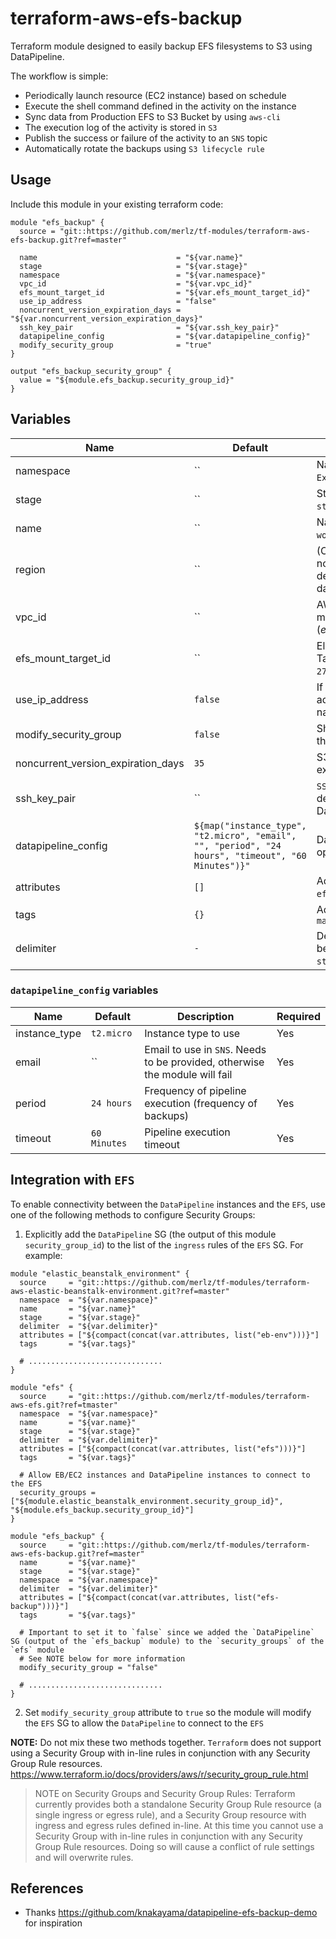 # terraform-aws-efs-backup

Terraform module designed to easily backup EFS filesystems to S3 using DataPipeline.

The workflow is simple:

* Periodically launch resource (EC2 instance) based on schedule
* Execute the shell command defined in the activity on the instance
* Sync data from Production EFS to S3 Bucket by using `aws-cli`
* The execution log of the activity is stored in `S3`
* Publish the success or failure of the activity to an `SNS` topic
* Automatically rotate the backups using `S3 lifecycle rule`


## Usage

Include this module in your existing terraform code:

```hcl
module "efs_backup" {
  source = "git::https://github.com/merlz/tf-modules/terraform-aws-efs-backup.git?ref=master"

  name                               = "${var.name}"
  stage                              = "${var.stage}"
  namespace                          = "${var.namespace}"
  vpc_id                             = "${var.vpc_id}"
  efs_mount_target_id                = "${var.efs_mount_target_id}"
  use_ip_address                     = "false"
  noncurrent_version_expiration_days = "${var.noncurrent_version_expiration_days}"
  ssh_key_pair                       = "${var.ssh_key_pair}"
  datapipeline_config                = "${var.datapipeline_config}"
  modify_security_group              = "true"
}

output "efs_backup_security_group" {
  value = "${module.efs_backup.security_group_id}"
}
```


## Variables

|  Name  |  Default  |  Description  |  Required  |
|--------|-----------|---------------|------------|
| namespace | `` | Namespace (e.g. `Ex` or `Example`) | Yes |
| stage | `` | Stage (e.g. `prod`, `dev`, `staging`) | Yes |
| name | `` | Name  (e.g. `app` or `wordpress`) | Yes |
| region | `` | (Optional) AWS Region. If not specified, will be derived from 'aws_region' data source | No |
| vpc_id | `` | AWS VPC ID where module should operate (_e.g._ `vpc-a22222ee`) | Yes |
| efs_mount_target_id | `` | Elastic File System Mount Target ID (_e.g._ `fsmt-279bfc62`) | Yes |
| use_ip_address | `false` | If set to `true`, will use IP address instead of DNS name to connect to the `EFS` | Yes |
| modify_security_group | `false` | Should the module modify the `EFS` security group | No |
| noncurrent_version_expiration_days | `35` | S3 object versions expiration period (days) | Yes |
| ssh_key_pair | `` | `SSH` key that will be deployed on DataPipeline's instance | No |
| datapipeline_config | `${map("instance_type", "t2.micro", "email", "", "period", "24 hours", "timeout", "60 Minutes")}"` | DataPipeline configuration options | Yes |
| attributes | `[]` | Additional attributes (_e.g._ `efs-backup`) | No |
| tags | `{}` | Additional tags (e.g. `map("BusinessUnit","XYZ")` | No |
| delimiter | `-` | Delimiter to be used between `name`, `namespace`, `stage` and `attributes` | No |


### `datapipeline_config` variables

|  Name  |  Default  |  Description  |  Required  |
|--------|-----------|---------------|------------|
| instance_type | `t2.micro` | Instance type to use | Yes |
| email | `` | Email to use in `SNS`. Needs to be provided, otherwise the module will fail | Yes |
| period | `24 hours` | Frequency of pipeline execution (frequency of backups) | Yes |
| timeout | `60 Minutes` | Pipeline execution timeout | Yes |



## Integration with `EFS`

To enable connectivity between the `DataPipeline` instances and the `EFS`, use one of the following methods to configure Security Groups:

1. Explicitly add the `DataPipeline` SG (the output of this module `security_group_id`) to the list of the `ingress` rules of the `EFS` SG. For example:

```hcl
module "elastic_beanstalk_environment" {
  source     = "git::https://github.com/merlz/tf-modules/terraform-aws-elastic-beanstalk-environment.git?ref=master"
  namespace  = "${var.namespace}"
  name       = "${var.name}"
  stage      = "${var.stage}"
  delimiter  = "${var.delimiter}"
  attributes = ["${compact(concat(var.attributes, list("eb-env")))}"]
  tags       = "${var.tags}"

  # ..............................
}

module "efs" {
  source     = "git::https://github.com/merlz/tf-modules/terraform-aws-efs.git?ref=tmaster"
  namespace  = "${var.namespace}"
  name       = "${var.name}"
  stage      = "${var.stage}"
  delimiter  = "${var.delimiter}"
  attributes = ["${compact(concat(var.attributes, list("efs")))}"]
  tags       = "${var.tags}"

  # Allow EB/EC2 instances and DataPipeline instances to connect to the EFS
  security_groups = ["${module.elastic_beanstalk_environment.security_group_id}", "${module.efs_backup.security_group_id}"]
}

module "efs_backup" {
  source     = "git::https://github.com/merlz/tf-modules/terraform-aws-efs-backup.git?ref=master"
  name       = "${var.name}"
  stage      = "${var.stage}"
  namespace  = "${var.namespace}"
  delimiter  = "${var.delimiter}"
  attributes = ["${compact(concat(var.attributes, list("efs-backup")))}"]
  tags       = "${var.tags}"
  
  # Important to set it to `false` since we added the `DataPipeline` SG (output of the `efs_backup` module) to the `security_groups` of the `efs` module
  # See NOTE below for more information
  modify_security_group = "false"

  # ..............................
}
```

2. Set `modify_security_group` attribute to `true` so the module will modify the `EFS` SG to allow the `DataPipeline` to connect to the `EFS`

**NOTE:** Do not mix these two methods together. 
`Terraform` does not support using a Security Group with in-line rules in conjunction with any Security Group Rule resources.
https://www.terraform.io/docs/providers/aws/r/security_group_rule.html
> NOTE on Security Groups and Security Group Rules: Terraform currently provides both a standalone Security Group Rule resource 
(a single ingress or egress rule), and a Security Group resource with ingress and egress rules defined in-line. 
At this time you cannot use a Security Group with in-line rules in conjunction with any Security Group Rule resources. 
Doing so will cause a conflict of rule settings and will overwrite rules.


## References

* Thanks https://github.com/knakayama/datapipeline-efs-backup-demo for inspiration
